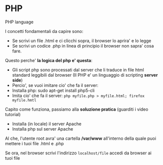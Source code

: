 # PHP
PHP language

I concetti fondamentali da capire sono:

* Se scrivi un file .html e ci clicchi sopra, il browser lo aprira' e lo legge
* Se scrivi un codice .php in linea di principio il browser non sapra' cosa fare. 

Questo perche' **la logica del php e' questa**:
* Gli script php sono processati dal server che li traduce in file html standard leggibili dal browser (Il PHP e' un linguaggio di scripting **server side**)
* Percio', se vuoi imitare cio' che fa il server:
* Installa php: sudo apt-get install php5-cli
* Imita cio' che fa il server: `php myfile.php > myfile.html; firefox myfile.hmtl`

Capito come funziona, passiamo alla **soluzione pratica** (guarditi i video tutorial)
* Installa (in locale) il server Apache
* Installa php sul server Apache

Al che, l'utente root avra' una cartella **/var/www** all'interno della quale puoi mettere i tuoi file .html e .php

Se ora, nel browser scrivi l'indirizzo `localhost/file` accedi da browser ai tuoi file
